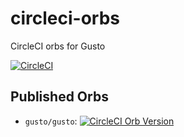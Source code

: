 # circleci-orbs

CircleCI orbs for Gusto

[![CircleCI](https://circleci.com/gh/Gusto/circleci-orbs.svg?style=shield&circle-token=7af000b54a3ff3b68f5288871aa5cb02ef662cd3)](https://circleci.com/gh/Gusto/circleci-orbs)

## Published Orbs

- `gusto/gusto`: [![CircleCI Orb Version](https://img.shields.io/badge/endpoint.svg?url=https://badges.circleci.io/orb/gusto/gusto)](https://circleci.com/orbs/registry/orb/gusto/gusto)
